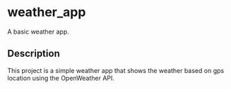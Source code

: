 # weather_app

A basic weather app.

## Description

This project is a simple weather app that shows the weather based on gps location using the OpenWeather API.
